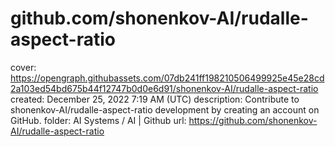 # github.com/shonenkov-AI/rudalle-aspect-ratio

cover: https://opengraph.githubassets.com/07db241ff198210506499925e45e28cd2a103ed54bd675b44f12747b0d0e6d91/shonenkov-AI/rudalle-aspect-ratio
created: December 25, 2022 7:19 AM (UTC)
description: Contribute to shonenkov-AI/rudalle-aspect-ratio development by creating an account on GitHub.
folder: AI Systems / AI | Github
url: https://github.com/shonenkov-AI/rudalle-aspect-ratio